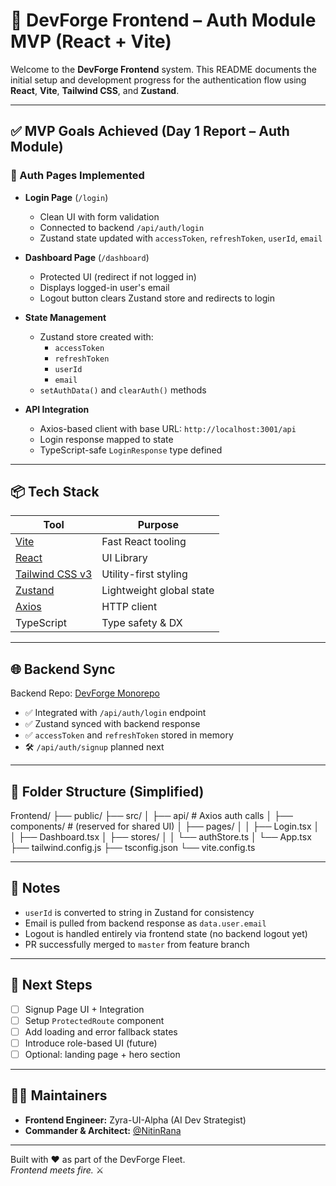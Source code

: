 # 🚀 DevForge Frontend – Auth Module MVP (React + Vite)

Welcome to the **DevForge Frontend** system. This README documents the initial setup and development progress for the authentication flow using **React**, **Vite**, **Tailwind CSS**, and **Zustand**.

---

## ✅ MVP Goals Achieved (Day 1 Report – Auth Module)

### 🔐 Auth Pages Implemented

- **Login Page** (`/login`)
  - Clean UI with form validation
  - Connected to backend `/api/auth/login`
  - Zustand state updated with `accessToken`, `refreshToken`, `userId`, `email`

- **Dashboard Page** (`/dashboard`)
  - Protected UI (redirect if not logged in)
  - Displays logged-in user's email
  - Logout button clears Zustand store and redirects to login

- **State Management**
  - Zustand store created with:
    - `accessToken`
    - `refreshToken`
    - `userId`
    - `email`
  - `setAuthData()` and `clearAuth()` methods

- **API Integration**
  - Axios-based client with base URL: `http://localhost:3001/api`
  - Login response mapped to state
  - TypeScript-safe `LoginResponse` type defined

---

## 📦 Tech Stack

| Tool | Purpose |
|------|---------|
| [Vite](https://vitejs.dev) | Fast React tooling |
| [React](https://reactjs.org) | UI Library |
| [Tailwind CSS v3](https://tailwindcss.com) | Utility-first styling |
| [Zustand](https://github.com/pmndrs/zustand) | Lightweight global state |
| [Axios](https://axios-http.com/) | HTTP client |
| TypeScript | Type safety & DX |

---

## 🌐 Backend Sync

Backend Repo: [DevForge Monorepo](https://github.com/zedted0112/devforge)

- ✅ Integrated with `/api/auth/login` endpoint
- ✅ Zustand synced with backend response
- ✅ `accessToken` and `refreshToken` stored in memory
- 🛠️ `/api/auth/signup` planned next

---

## 📁 Folder Structure (Simplified)
Frontend/
├── public/
├── src/
│   ├── api/            # Axios auth calls
│   ├── components/     # (reserved for shared UI)
│   ├── pages/
│   │   ├── Login.tsx
│   │   ├── Dashboard.tsx
│   ├── stores/
│   │   └── authStore.ts
│   └── App.tsx
├── tailwind.config.js
├── tsconfig.json
└── vite.config.ts


---

## 🧠 Notes

- `userId` is converted to string in Zustand for consistency
- Email is pulled from backend response as `data.user.email`
- Logout is handled entirely via frontend state (no backend logout yet)
- PR successfully merged to `master` from feature branch

---

## 🚧 Next Steps

- [ ] Signup Page UI + Integration
- [ ] Setup `ProtectedRoute` component
- [ ] Add loading and error fallback states
- [ ] Introduce role-based UI (future)
- [ ] Optional: landing page + hero section

---

## 👨‍💻 Maintainers

- **Frontend Engineer:** Zyra-UI-Alpha (AI Dev Strategist)
- **Commander & Architect:** [@NitinRana](https://github.com/zedted0112)

---

Built with ❤️ as part of the DevForge Fleet.  
*Frontend meets fire.* ⚔️